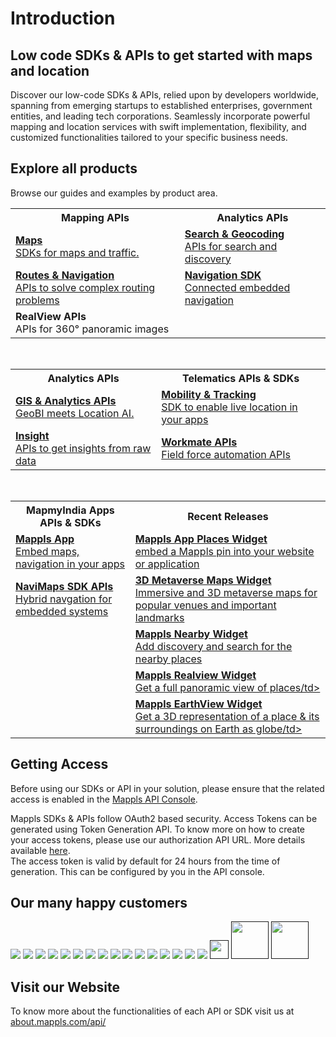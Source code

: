 # Introduction
## Low code SDKs & APIs to get started with maps and location

Discover our low-code SDKs & APIs, relied upon by developers worldwide, spanning from emerging startups to established enterprises, government entities, and leading tech corporations. Seamlessly incorporate powerful mapping and location services with swift implementation, flexibility, and customized functionalities tailored to your specific business needs.

## Explore all products
Browse our guides and examples by product area.

<table>
  <tr>
    <th>Mapping APIs</th>
    <th>Analytics APIs</th>
  </tr>  
  <tr align="left">
      <td><strong><a href="https://about.mappls.com/api/maps" class="link">Maps</strong><br/>SDKs for maps and traffic.</td>
      <td><strong><a href="https://about.mappls.com/api/search-and-geocoding" class="link">Search & Geocoding</strong><br/>APIs for search and discovery</td>
  </tr>
  <tr align="left">
      <td><strong><a href="https://about.mappls.com/api/routes-and-navigation" class="link">Routes & Navigation</strong><br/>APIs to solve complex routing problems</td>
      <td><strong><a href="https://about.mappls.com/api/navigation-sdk" class="link">Navigation SDK</strong><br/>Connected embedded navigation</td>
  </tr>
  <tr align="left">
      <td><strong>RealView APIs</strong><br/>APIs for 360° panoramic images</td>
  </tr>
</table>
<br>
<table>
    <tr>
        <th>Analytics APIs</th>
        <th>Telematics APIs & SDKs</th>
    </tr>
  <tr align="left">
      <td><strong><a href="https://about.mappls.com/api/mgis-api" class="link">GIS & Analytics APIs</strong><br/>GeoBI meets Location AI.</td>      
      <td><strong><a href="https://about.mappls.com/api/mobility-and-tracking" class="link">Mobility & Tracking</strong><br/>SDK to enable live location in your apps</td>
  </tr>
  <tr align="left">
     <td><strong><a href="https://about.mappls.com/api/insight-api" class="link">Insight</strong><br/>APIs to get insights from raw data</td>
     <td><strong><a href="https://about.mappls.com/api/workmate" class="link">Workmate APIs</strong><br/>Field force automation APIs</td> 
  </tr>
</table>
<br>
<table>
    <tr>
        <th>MapmyIndia Apps APIs & SDKs</th>
        <th>Recent Releases</th>
    </tr>
  <tr align="left">
      <td><strong><a href="https://about.mappls.com/api/move-api" class="link">Mappls App</strong><br/>Embed maps, navigation in your apps</td>      
      <td><strong><a href="https://github.com/mappls-api/mappls-app-widgets/tree/main/mappls-places-widget" class="link">Mappls App Places Widget</strong><br/>embed a Mappls pin into your website or application</td>
  </tr>
  <tr align="left">
     <td><strong><a href="https://about.mappls.com/api/navimaps/" class="link">NaviMaps SDK APIs</strong><br/>Hybrid navgation for embedded systems</td>
     <td><strong><a href="https://github.com/mappls-api/mappls-app-widgets/tree/main/mappls-3D-metaverse-widget" class="link">3D Metaverse Maps Widget</strong><br/>Immersive and 3D metaverse maps for popular venues and important landmarks</td> 
  </tr>
  <tr align="left">
     <td></td>
     <td><strong><a href="https://github.com/mappls-api/mappls-app-widgets/tree/main/mappls-nearby-widget" class="link">Mappls Nearby Widget</strong><br/>Add discovery and search for the nearby places</td> 
  </tr>
  <tr align="left">
     <td></td>
     <td><strong><a href="https://github.com/mappls-api/mappls-app-widgets/tree/main/mappls-realview-widget" class="link">Mappls Realview Widget</strong><br/>Get a full panoramic view of places/td> 
  </tr>
  <tr align="left">
     <td></td>
     <td><strong><a href="https://github.com/mappls-api/mappls-app-widgets/tree/main/mappls-earthView-widget" class="link">Mappls EarthView Widget</strong><br/>Get a 3D representation of a place & its surroundings on Earth as globe/td> 
  </tr>
</table>

## Getting Access

Before using our SDKs or API in your solution, please ensure that the related access is enabled in the [Mappls API Console](https://apis.mappls.com/console). 

Mappls SDKs & APIs follow OAuth2 based security.
Access Tokens can be generated using Token Generation API.
To know more on how to create your access tokens, please use our authorization API URL. More details available [here](https://developer.mappls.com/mapping/tokenGeneration).<br>
The access token is valid by default for 24 hours from the time of generation. This can be configured by you in the API console.

## Our many happy customers

![](https://www.mapmyindia.com/api/img/logos1/PhonePe.png)  ![](https://about.mappls.com/images/client_logo/amazon-a.svg)  ![](https://www.mapmyindia.com/api/img/logos1/delhivery.png)  ![](https://www.mapmyindia.com/api/img/logos1/hdfc.png)  ![](https://www.mapmyindia.com/api/img/logos1/TVS.png)  ![](https://www.mapmyindia.com/api/img/logos1/Paytm.png)  ![](https://about.mappls.com/images/client_logo/mcdonalds-01.svg)  ![](https://www.mapmyindia.com/api/img/logos1/ICICI-Pru.png)  ![](https://about.mappls.com/images/client_logo/honda.svg)  ![](https://www.mapmyindia.com/api/img/logos1/Sensel.png)  ![](https://www.mapmyindia.com/api/img/logos1/TATA-MOTORS.png)  ![](https://www.mapmyindia.com/api/img/logos1/Wipro.png)  ![](https://cdn-public.mappls.com/about-mappls/assets/images/client_logo/mahindra.svg)  ![](https://cdn-public.mappls.com/about-mappls/assets/customer/images/umang.png)  ![](https://about.mappls.com/customer/images/com_logo/finserv_logo.svg)  ![](https://cdn-public.mappls.com/about-mappls/assets/customer/images/gstn.png)  [<img src="https://about.mappls.com/images/original/avis_logo-01.svg" height="30"/>]()  [<img src="https://about.mappls.com/images/client_logo/CBDT.svg" height="60"/>]()  [<img src="https://about.mappls.com/images/client_logo/finance.png" height="60"/>]()

## Visit our Website

To know more about the functionalities of each API or SDK visit us at [about.mappls.com/api/](about.mappls.com/api/)
